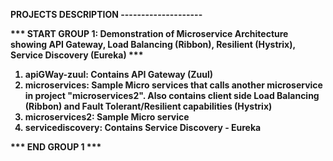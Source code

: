<b>PROJECTS DESCRIPTION
--------------------</b>

<b>*** START GROUP 1: Demonstration of Microservice Architecture showing API Gateway, Load Balancing (Ribbon), Resilient (Hystrix), Service Discovery (Eureka) ***<b>
1. apiGWay-zuul: Contains API Gateway (Zuul)
2. microservices: Sample Micro services that calls another microservice in project "microservices2". Also contains client side Load Balancing (Ribbon) and Fault Tolerant/Resilient capabilities (Hystrix)
3. microservices2: Sample Micro service
4. servicediscovery: Contains Service Discovery - Eureka

<b>*** END GROUP 1 ***</b>
